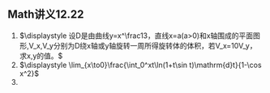 ## Math讲义12.22

1. $\displaystyle 设D是由曲线y=x^\frac13，直线x=a(a>0)和x轴围成的平面图形,V_x,V_y分别为D绕x轴或y轴旋转一周所得旋转体的体积，若V_x=10V_y，求x,y的值。$
2. $\displaystyle \lim_{x\to0}\frac{\int_0^xt\ln(1+t\sin t)\mathrm{d}t}{1-\cos x^2}$
3. 